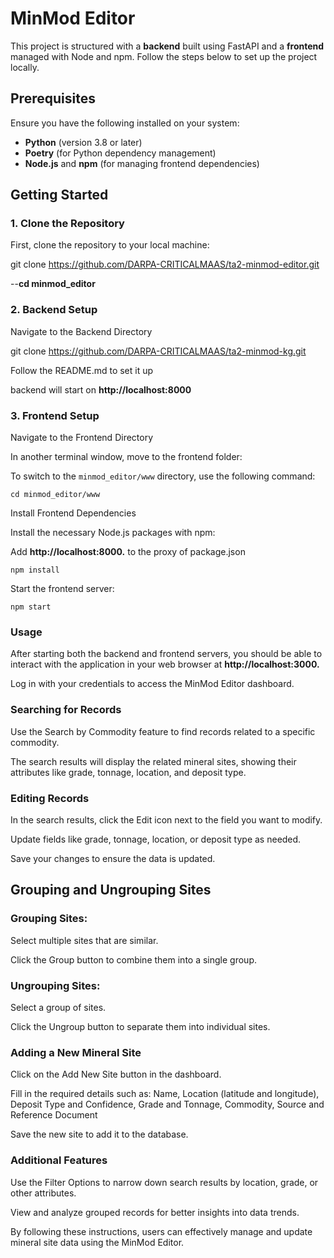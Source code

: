 # MinMod Editor

This project is structured with a **backend** built using FastAPI and a **frontend** managed with Node and npm. Follow the steps below to set up the project locally.

## Prerequisites

Ensure you have the following installed on your system:

- **Python** (version 3.8 or later)
- **Poetry** (for Python dependency management)
- **Node.js** and **npm** (for managing frontend dependencies)

## Getting Started

### 1. Clone the Repository

First, clone the repository to your local machine:

git clone https://github.com/DARPA-CRITICALMAAS/ta2-minmod-editor.git

--**cd minmod_editor**

### 2. Backend Setup
Navigate to the Backend Directory

git clone https://github.com/DARPA-CRITICALMAAS/ta2-minmod-kg.git

Follow the README.md to set it up

backend will start on **http://localhost:8000**


### 3. Frontend Setup
Navigate to the Frontend Directory

In another terminal window, move to the frontend folder:

To switch to the `minmod_editor/www` directory, use the following command:
```
cd minmod_editor/www
```
Install Frontend Dependencies

Install the necessary Node.js packages with npm:

Add **http://localhost:8000.** to the proxy of package.json
```
npm install
```
Start the frontend server:
```
npm start
```


### Usage
After starting both the backend and frontend servers, you should be able to interact with the application in your web browser at **http://localhost:3000.**

Log in with your credentials to access the MinMod Editor dashboard.

### Searching for Records
Use the Search by Commodity feature to find records related to a specific commodity.

The search results will display the related mineral sites, showing their attributes like grade, tonnage, location, and deposit type.

### Editing Records
In the search results, click the Edit icon next to the field you want to modify.

Update fields like grade, tonnage, location, or deposit type as needed.

Save your changes to ensure the data is updated.


## Grouping and Ungrouping Sites

### Grouping Sites:
Select multiple sites that are similar.

Click the Group button to combine them into a single group.

### Ungrouping Sites:
Select a group of sites.

Click the Ungroup button to separate them into individual sites.

### Adding a New Mineral Site
Click on the Add New Site button in the dashboard.

Fill in the required details such as: Name, Location (latitude and longitude), Deposit Type and Confidence, Grade and Tonnage, Commodity, Source and Reference Document

Save the new site to add it to the database.

### Additional Features

Use the Filter Options to narrow down search results by location, grade, or other attributes.

View and analyze grouped records for better insights into data trends.

By following these instructions, users can effectively manage and update mineral site data using the MinMod Editor.


